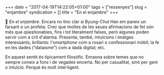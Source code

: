 +++
date = "2017-04-19T14:22:05+01:00"
tags = ["ressenyes"]
slug = "enjambre"
syndication = []
title = "En el enjambre"
+++

📖 *En el enjambre*. Encara no tinc clar si Byung-Chul Han em pareix un farsant o un profeta. Crec que moltes de les seues afirmacions de fet són més que qüestionables, fins i tot literalment falses, però algunes poden servir com a crit d'alarma. Presenta, també, intuïcions i imatges interessants, brillants: l'*smartphone* com a rosari o confessionari mòbil; la fe en les dades (“dataisme”) com a dadà digital; etc.

En aquest sentit és típicament filosòfic. Enraona sobre temes que no sempre coneix a fons i de vegades encerta. No per casualitat, sinó per geni o intuïció. Perquè és molt intel·ligent.